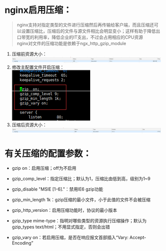 # nginx启用压缩：
>nginx支持对指定类型的文件进行压缩然后再传输给客户端，而且压缩还可以设置压缩比，压缩后的文件与源文件相比会明显变小；这样有助于降低出口带宽的利用率，降低企业的IT支出，不过会占用相应的CPU资源  
nginx对文件的压缩功能是依赖于ngx_http_gzip_module
1. 压缩前资源大小：  
    ![avagar](https://github.com/aNswerO/note/blob/master/13th-week/pic/%E5%8E%8B%E7%BC%A9/%E5%8E%8B%E7%BC%A9%E5%89%8D.png)  
2. 修改主配置文件开启压缩：  
    ![avagar](https://github.com/aNswerO/note/blob/master/13th-week/pic/%E5%8E%8B%E7%BC%A9/%E9%85%8D%E7%BD%AE.png)  
3. 压缩后资源大小：  
    ![avagar](https://github.com/aNswerO/note/blob/master/13th-week/pic/%E5%8E%8B%E7%BC%A9/%E5%8E%8B%E7%BC%A9%E5%90%8E.png)  
# 有关压缩的配置参数：
+ gzip on：启用压缩；off为不启用

+ gzip_comp_level：指定压缩比；默认为1，压缩比由低到高，级别为1~9
+ gzip_disable "MSIE [1-6]\."：禁用IE6 gzip功能
+ gzip_min_length 1k：gzip压缩的最小文件，小于此值的文件不会被压缩
+ gzip_http_version：启用压缩功能时，协议的最小版本
+ gzip_type mime-type：指明对哪些类型的资源执行压缩操作；默认为gzip_types text/html；不用显式指定，否则会出错
+ gzip_vary on：若启用压缩，是否在响应报文首部插入“Vary: Accept-Encoding”
